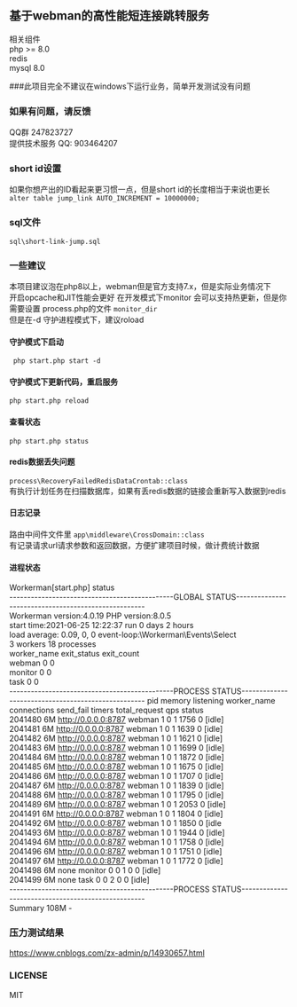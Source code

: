 ## 基于webman的高性能短连接跳转服务
相关组件   
php >= 8.0   
redis   
mysql 8.0

###此项目完全不建议在windows下运行业务，简单开发测试没有问题

### 如果有问题，请反馈
QQ群 247823727   
提供技术服务 QQ: 903464207

### short id设置
如果你想产出的ID看起来更习惯一点，但是short id的长度相当于来说也更长   
`alter table jump_link AUTO_INCREMENT = 10000000;`

### sql文件
`sql\short-link-jump.sql`

### 一些建议
本项目建议泡在php8以上，webman但是官方支持7.x，但是实际业务情况下   
开启opcache和JIT性能会更好
在开发模式下monitor 会可以支持热更新，但是你需要设置 process.php的文件
`monitor_dir`   
但是在-d 守护进程模式下，建议roload   

#### 守护模式下启动
` php start.php start -d`
#### 守护模式下更新代码，重启服务
`php start.php reload`
#### 查看状态
`php start.php status`

#### redis数据丢失问题
`process\RecoveryFailedRedisDataCrontab::class`  
有执行计划任务在扫描数据库，如果有丢redis数据的链接会重新写入数据到redis

#### 日志记录
路由中间件文件里
`app\middleware\CrossDomain::class`  
有记录请求url请求参数和返回数据，方便扩建项目时候，做计费统计数据

#### 进程状态

Workerman[start.php] status  
----------------------------------------------GLOBAL STATUS----------------------------------------------------  
Workerman version:4.0.19          PHP version:8.0.5   
start time:2021-06-25 12:22:37   run 0 days 2 hours     
load average: 0.09, 0, 0         event-loop:\Workerman\Events\Select   
3 workers       18 processes  
worker_name  exit_status      exit_count   
webman       0                0   
monitor      0                0   
task         0                0  
----------------------------------------------PROCESS STATUS---------------------------------------------------
pid     memory  listening           worker_name  connections send_fail timers  total_request qps    status   
2041480 6M      http://0.0.0.0:8787 webman       1           0         1       1756          0      [idle]  
2041481 6M      http://0.0.0.0:8787 webman       1           0         1       1639          0      [idle]  
2041482 6M      http://0.0.0.0:8787 webman       1           0         1       1621          0      [idle]  
2041483 6M      http://0.0.0.0:8787 webman       1           0         1       1699          0      [idle]  
2041484 6M      http://0.0.0.0:8787 webman       1           0         1       1872          0      [idle]   
2041485 6M      http://0.0.0.0:8787 webman       1           0         1       1675          0      [idle]   
2041486 6M      http://0.0.0.0:8787 webman       1           0         1       1707          0      [idle]   
2041487 6M      http://0.0.0.0:8787 webman       1           0         1       1839          0      [idle]   
2041488 6M      http://0.0.0.0:8787 webman       1           0         1       1795          0      [idle]   
2041489 6M      http://0.0.0.0:8787 webman       1           0         1       2053          0      [idle]  
2041491 6M      http://0.0.0.0:8787 webman       1           0         1       1804          0      [idle]  
2041492 6M      http://0.0.0.0:8787 webman       1           0         1       1850          0      [idle   
2041493 6M      http://0.0.0.0:8787 webman       1           0         1       1944          0      [idle]  
2041494 6M      http://0.0.0.0:8787 webman       1           0         1       1758          0      [idle]  
2041496 6M      http://0.0.0.0:8787 webman       1           0         1       1751          0      [idle]  
2041497 6M      http://0.0.0.0:8787 webman       1           0         1       1772          0      [idle]  
2041498 6M      none                monitor      0           0         1       0             0      [idle]  
2041499 6M      none                task         0           0         2       0             0      [idle]  
----------------------------------------------PROCESS STATUS---------------------------------------------------  
Summary 108M    -  

### 压力测试结果
https://www.cnblogs.com/zx-admin/p/14930657.html

### LICENSE
MIT

